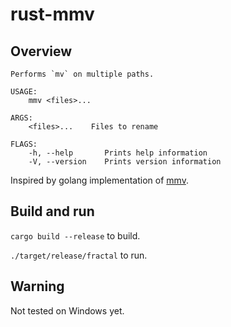 # rust-mmv

## Overview

```
Performs `mv` on multiple paths.

USAGE:
    mmv <files>...

ARGS:
    <files>...    Files to rename

FLAGS:
    -h, --help       Prints help information
    -V, --version    Prints version information
```

Inspired by golang implementation of [mmv](https://github.com/itchyny/mmv).

## Build and run

`cargo build --release` to build.

`./target/release/fractal` to run.

## Warning

Not tested on Windows yet.

